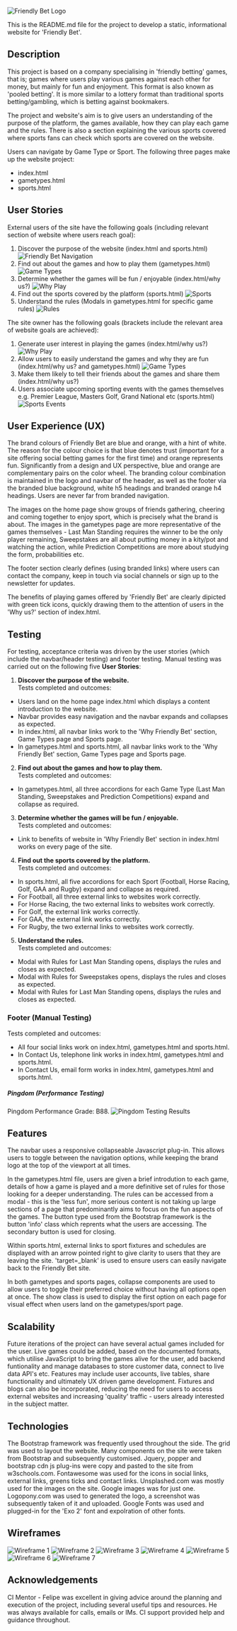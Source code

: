 ![Friendly Bet Logo](\assets\images\fblogo1.jpg "Friendly bet Logo")

This is the README.md file for the project to develop a static, informational website for 'Friendly Bet'. 

## Description

This project is based on a company specialising in 'friendly betting' games, that is; games where users play various
games against each other for money, but mainly for fun and enjoyment. This format is also known as 'pooled betting'. 
It is more similar to a lottery format than traditional sports betting/gambling, which is betting against bookmakers.  

The project and website's aim is to give users an understanding of the purpose of the platform, the games available, how 
they can play each game and the rules. There is also a section explaining the various sports covered where sports fans can 
check which sports are covered on the website.    

Users can navigate by Game Type or Sport. The following three pages make up the website project:
 - index.html
 - gametypes.html
 - sports.html

## User Stories

External users of the site have the following goals (including relevant section of website where users reach goal):
1.	Discover the purpose of the website (index.html and sports.html)
    ![Friendly Bet Navigation](\assets\images\USnav1.jpg "Friendly Bet Navigation")
2.	Find out about the games and how to play them (gametypes.html)
    ![Game Types](\assets\images\USgametypes.jpg "Game Types")
3.	Determine whether the games will be fun / enjoyable (index.html/why us?)
    ![Why Play](\assets\images\USwhyplayFBgames.jpg "Why Play")
4.	Find out the sports covered by the platform (sports.html)
    ![Sports](\assets\images\USsports.jpg "Sports")
5.	Understand the rules (Modals in gametypes.html for specific game rules)
    ![Rules](\assets\images\USrules.jpg "Rules")

The site owner has the following goals (brackets include the relevant area of website goals are achieved):
1.	Generate user interest in playing the games (index.html/why us?)
    ![Why Play](\assets\images\USwhyplayFBgames.jpg "Why Play")
2.	Allow users to easily understand the games and why they are fun (index.html/why us? and gametypes.html)
    ![Game Types](\assets\images\USgametypes.jpg "Game Types")
3.	Make them likely to tell their friends about the games and share them (index.html/why us?)
4.	Users associate upcoming sporting events with the games themselves e.g. Premier League, Masters Golf, 
    Grand National etc (sports.html)
    ![Sports Events](\assets\images\USsportseventGN.jpg "Sports Events")


## User Experience (UX)

The brand colours of Friendly Bet are blue and orange, with a hint of white. The reason for the colour choice is 
that blue denotes trust (important for a site offering social betting games for the first time) and orange 
represents fun. Significantly from a design and UX perspective, blue and orange are complementary pairs on the 
color wheel. The branding colour combination is maintained in the logo and navbar of the header, as well as the 
footer via the branded blue background, white h5 headings and branded orange h4 headings. Users are never far
from branded navigation.

The images on the home page show groups of friends gathering, cheering and coming together to enjoy sport, which is precisely
what the brand is about. The images in the gametypes page are more representative of the games themselves - Last Man Standing
requires the winner to be the only player remaining, Sweepstakes are all about putting money in a kity/pot and watching the
action, while Prediction Competitions are more about studying the form, probabilities etc.

The footer section clearly defines (using branded links) where users can contact the company, keep in
touch via social channels or sign up to the newsletter for updates.

The benefits of playing games offered by 'Friendly Bet' are clearly dipicted with green tick icons, quickly drawing them
to the attention of users in the 'Why us?' section of index.html.

## Testing

For testing, acceptance criteria was driven by the user stories (which include the navbar/header testing) and footer testing.
Manual testing was carried out on the following five **User Stories**:

1.	**Discover the purpose of the website.**  <br>
Tests completed and outcomes:  
- Users land on the home page index.html which displays a content introduction to the website.
- Navbar provides easy navigation and the navbar expands and collapses as expected.
- In index.html, all navbar links work to the 'Why Friendly Bet' section, Game Types page and Sports page.
- In gametypes.html and sports.html, all navbar links work to the 'Why Friendly Bet' section, 
Game Types page and Sports page.

2.	**Find out about the games and how to play them.**  <br>
Tests completed and outcomes:
- In gametypes.html, all three accordions for each Game Type (Last Man Standing, Sweepstakes and Prediction Competitions) 
    expand and collapse as required.
    
3.	**Determine whether the games will be fun / enjoyable.**  <br>
Tests completed and outcomes:
- Link to benefits of website in 'Why Friendly Bet' section in index.html works on every page of the site.

4.	**Find out the sports covered by the platform.**  <br>
Tests completed and outcomes:
- In sports.html, all five accordions for each Sport (Football, Horse Racing, Golf, GAA and Rugby) expand 
    and collapse as required.
- For Football, all three external links to websites work correctly.
- For Horse Racing, the two external links to websites work correctly.
- For Golf, the external link works correctly.
- For GAA, the external link works correctly.
- For Rugby, the two external links to websites work correctly.

5.	**Understand the rules.** <br>
Tests completed and outcomes: 
- Modal with Rules for Last Man Standing opens, displays the rules and closes as expected.
- Modal with Rules for Sweepstakes opens, displays the rules and closes as expected.
- Modal with Rules for Last Man Standing opens, displays the rules and closes as expected.

### Footer (Manual Testing)
Tests completed and outcomes:
- All four social links work on index.html, gametypes.html and sports.html.
- In Contact Us, telephone link works in index.html, gametypes.html and sports.html.
- In Contact Us, email form works in index.html, gametypes.html and sports.html.

##### Pingdom (Performance Testing)
Pingdom Performance Grade: B88.
![Pingdom Testing Results](\assets\images\Pingdom%20Test%20Results.jpg "Pingdom Testing Results")

## Features

The navbar uses a responsive collapseable Javascript plug-in. This allows users to toggle between the navigation
options, while keeping the brand logo at the top of the viewport at all times.

In the gametypes.html file, users are given a brief introdution to each game, details of how a game is played
and a more definitive set of rules for those looking for a deeper understanding. The rules can be accessed from 
a modal - this is the 'less fun', more serious content is not taking up large sections of a page that predominantly
aims to focus on the fun aspects of the games. The button type used from the Bootstrap framework is the button
'info' class which reprents what the users are accessing. The secondary button is used for closing.

Within sports.html, external links to sport fixtures and schedules are displayed with an arrow pointed right
to give clarity to users that they are leaving the site. 'target=_blank' is used to ensure users can easily 
navigate back to the Friendly Bet site.

In both gametypes and sports pages, collapse components are used to allow users to toggle their preferred choice without
having all options open at once. The show class is used to display the first option on each page for visual effect when 
users land on the gametypes/sport page.

## Scalability

Future iterations of the project can have several actual games included for the user. Live games could be added, 
based on the documented formats, which utilise JavaScript to bring the games alive for the user, add backend 
funtionality and manage databases to store customer data, connect to live data API's etc. Features may include
user accounts, live tables, share functionality and ultimately UX driven game development. Fixtures and blogs can
also be incorporated, reducing the need for users to access external websites and increasing 'quality' traffic - 
users already interested in the subject matter.


## Technologies

The Bootstrap framework was frequently used throughout the side. The grid was used to layout the website. Many components
on the site were taken from Bootstrap and subsequently customised.
Jquery, popper and bootstrap cdn js plug-ins were copy and pasted to the site from w3schools.com.
Fontawesome was used for the icons in social links, external links, greens ticks and contact links.
Unsplashed.com was mostly used for the images on the site. Google images was for just one.
Logopony.com was used to generated the logo, a screenshot was subsequently taken of it and uploaded.
Google Fonts was used and plugged-in for the 'Exo 2' font and expolration of other fonts.

## Wireframes
![Wireframe 1](\assets\images\Wireframe1.jpg "Wireframe 1")
![Wireframe 2](\assets\images\Wireframe2.jpg "Wireframe 2")
![Wireframe 3](\assets\images\Wireframe3.jpg "Wireframe 3")
![Wireframe 4](\assets\images\Wireframe4.jpg "Wireframe 4")
![Wireframe 5](\assets\images\Wireframe5.jpg "Wireframe 5")
![Wireframe 6](\assets\images\Wireframe6.jpg "Wireframe 6")
![Wireframe 7](\assets\images\Wireframe7.jpg "Wireframe 7")


## Acknowledgements
CI Mentor - Felipe was excellent in giving advice around the planning and execution of the project, including several
useful tips and resources. He was always available for calls, emails or IMs. CI support provided help and guidance throughout.

